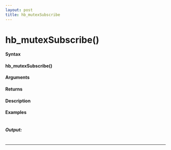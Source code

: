 ```yaml
---
layout: post
title: hb_mutexSubscribe
---
```


# hb_mutexSubscribe()


#### Syntax

#### hb_mutexSubscribe()

#### Arguments

#### Returns

#### Description

#### Examples

```

```

##### Output:

```

```

---